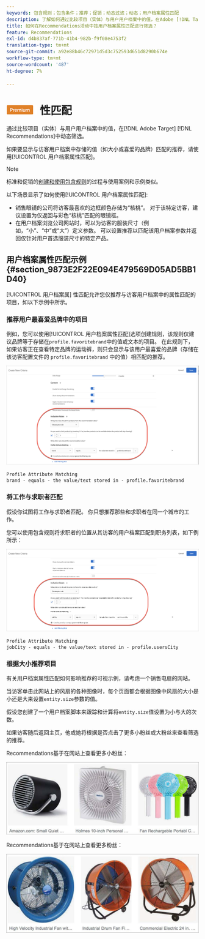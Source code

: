 ```yaml
---
keywords: 包含规则；包含条件；推荐；促销；动态过滤；动态；用户档案属性匹配
description: 了解如何通过比较项目（实体）与用户用户档案中的值，在Adobe [!DNL Target] Recommendations中动态筛选。
title: 如何在Recommendations活动中按用户档案属性匹配进行筛选？
feature: Recommendations
exl-id: d4b837af-771b-41b4-982b-f9f08e4753f2
translation-type: tm+mt
source-git-commit: a92e88b46c72971d5d3c752593d651d8290b674e
workflow-type: tm+mt
source-wordcount: '487'
ht-degree: 7%

---
```


# ![PREMIUMProfile属](/help/assets/premium.png) 性匹配

通过比较项目（实体）与用户用户档案中的值，在[!DNL Adobe Target] [!DNL Recommendations]中动态筛选。

如果要显示与访客用户档案中存储的值（如大小或喜爱的品牌）匹配的推荐，请使用[!UICONTROL 用户档案属性匹配]。

>[!NOTE]
>
>标准和促销的[创建和使用包含规则](/help/c-recommendations/c-algorithms/use-dynamic-and-static-inclusion-rules.md)的过程与使用案例和示例类似。

以下场景显示了如何使用[!UICONTROL 用户档案属性匹配]:

* 销售眼镜的公司将访客最喜欢的边框颜色存储为“核桃”。 对于该特定访客，建议设置为仅返回与彩色“核桃”匹配的眼镜框。
* 在用户档案浏览公司网站时，可以为访客的服装尺寸（例如，“小”、“中”或“大”）定义参数。 可以设置推荐以匹配该用户档案参数并返回仅针对用户首选服装尺寸的特定产品。

## 用户档案属性匹配示例{#section_9873E2F22E094E479569D05AD5BB1D40}

[!UICONTROL 用户档案属] 性匹配允许您仅推荐与访客用户档案中的属性匹配的项目，如以下示例中所示。

### 推荐用户最喜爱品牌中的项目

例如，您可以使用[!UICONTROL 用户档案属性匹配]选项创建规则，该规则仅建议品牌等于存储在`profile.favoritebrand`中的值或文本的项目。 在此规则下，如果访客正在查看特定品牌的运动裤，则只会显示与该用户最喜爱的品牌（存储在该访客配置文件的 `profile.favoritebrand` 中的值）相匹配的推荐。

![最喜爱的品牌](/help/c-recommendations/c-algorithms/assets/favorite-brand.png)

```
Profile Attribute Matching
brand - equals - the value/text stored in - profile.favoritebrand
```

### 将工作与求职者匹配

假设你试图将工作与求职者匹配。 你只想推荐那些和求职者在同一个城市的工作。

您可以使用包含规则将求职者的位置从其访客的用户档案匹配到职务列表，如下例所示：

![用户城市](/help/c-recommendations/c-algorithms/assets/city.png)

```
Profile Attribute Matching
jobCity - equals - the value/text stored in - profile.usersCity
```

### 根据大小推荐项目

有关用户档案属性匹配如何影响推荐的可视示例，请考虑一个销售电扇的网站。

当访客单击此网站上的风扇的各种图像时，每个页面都会根据图像中风扇的大小是小还是大来设置`entity.size`参数的值。

假设您创建了一个用户档案脚本来跟踪和计算将`entity.size`值设置为小与大的次数。

如果访客随后返回主页，他或她将根据是否点击了更多小粉丝或大粉丝来查看筛选的推荐。

Recommendations基于在网站上查看更多小粉丝：

![小粉丝推荐](/help/c-recommendations/c-algorithms/assets/small-fans.png)

Recommendations基于在网站上查看更多粉丝：

![大粉丝推荐](/help/c-recommendations/c-algorithms/assets/large-fans.png)
